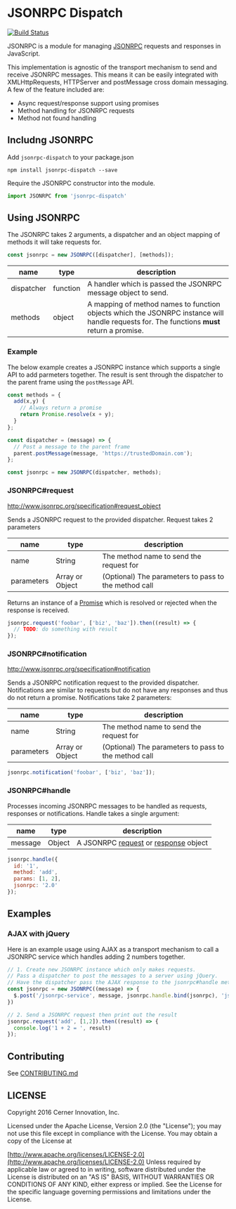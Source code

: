 # JSONRPC Dispatch

[![Build Status](https://travis-ci.org/cerner/jsonrpc-dispatch.svg?branch=master)](https://travis-ci.org/cerner/jsonrpc-dispatch)

JSONRPC is a module for managing [JSONRPC](http://json-rpc.org) requests and
responses in JavaScript.

This implementation is agnostic of the transport mechanism to send and receive
JSONRPC messages.  This means it can be easily integrated with XMLHttpRequests,
HTTPServer and postMessage cross domain messaging.
A few of the feature included are:

* Async request/response support using promises
* Method handling for JSONRPC requests
* Method not found handling

## Includng JSONRPC

Add `jsonrpc-dispatch` to your package.json

```
npm install jsonrpc-dispatch --save
```

Require the JSONRPC constructor into the module.

```js
import JSONRPC from 'jsonrpc-dispatch'
```
## Using JSONRPC

The JSONRPC takes 2 arguments, a dispatcher and an object mapping of
methods it will take requests for.


```js
const jsonrpc = new JSONRPC([dispatcher], [methods]);
```

| name       | type     | description                                                                                                                                 |
|------------|----------|---------------------------------------------------------------------------------------------------------------------------------------------|
| dispatcher | function | A handler which is passed the JSONRPC message object to send.                                                                               |
| methods    | object   | A mapping of method names to function objects which the JSONRPC instance will handle requests for. The functions **must** return a promise. |

### Example
The below example creates a JSONRPC instance which supports a single API to add
parmeters together. The result is sent through the dispatcher to the parent
frame using the `postMessage` API.

```js
const methods = {
  add(x,y) {
    // Always return a promise
    return Promise.resolve(x + y);
  }
};

const dispatcher = (message) => {
  // Post a message to the parent frame
  parent.postMessage(message, 'https://trustedDomain.com');
};

const jsonrpc = new JSONRPC(dispatcher, methods);
```

### JSONRPC#request
http://www.jsonrpc.org/specification#request_object

Sends a JSONRPC request to the provided dispatcher. Request takes 2 parameters

| name       | type            | description                                          |
|------------|-----------------|------------------------------------------------------|
| name       | String          | The method name to send the request for              |
| parameters | Array or Object | (Optional) The parameters to pass to the method call |

Returns an instance of a [Promise](https://developer.mozilla.org/en-US/docs/Web/JavaScript/Reference/Global_Objects/Promise) which is resolved or rejected when the response is received.

```js
jsonrpc.request('foobar', ['biz', 'baz']).then((result) => {
  // TODO: do something with result
});
```


### JSONRPC#notification
http://www.jsonrpc.org/specification#notification

Sends a JSONRPC notification request to the provided dispatcher.
Notifications are similar to requests but do not have any responses and thus
do not return a promise. Notifications take 2 parameters:


| name       | type            | description                                          |
|------------|-----------------|------------------------------------------------------|
| name       | String          | The method name to send the request for              |
| parameters | Array or Object | (Optional) The parameters to pass to the method call |

```js
jsonrpc.notification('foobar', ['biz', 'baz']);
```



### JSONRPC#handle

Processes incoming JSONRPC messages to be handled as requests, responses
or notifications. Handle takes a single argument:

| name    | type   | description                                                                                                                                         |
|---------|--------|-----------------------------------------------------------------------------------------------------------------------------------------------------|
| message | Object | A JSONRPC [request](http://www.jsonrpc.org/specification#request_object) or [response](http://www.jsonrpc.org/specification#response_object) object |

```js
jsonrpc.handle({
  id: '1',
  method: 'add',
  params: [1, 2],
  jsonrpc: '2.0'
});

```

## Examples

### AJAX with jQuery

Here is an example usage using AJAX as a transport mechanism to call a JSONRPC
service which handles adding 2 numbers together.

```js
// 1. Create new JSONRPC instance which only makes requests.
// Pass a dispatcher to post the messages to a server using jQuery.
// Have the dispatcher pass the AJAX response to the jsonrpc#handle method.
const jsonrpc = new JSONRPC((message) => {
  $.post('/jsonrpc-service', message, jsonrpc.handle.bind(jsonrpc), 'json')
})

// 2. Send a JSONRPC request then print out the result
jsonrpc.request('add', [1,2]).then((result) => {
  console.log('1 + 2 = ', result)
});
```


## Contributing

See [CONTRIBUTING.md](CONTRIBUTING.md)

## LICENSE

Copyright 2016 Cerner Innovation, Inc.

Licensed under the Apache License, Version 2.0 (the "License"); you may not use this file except in compliance with the License. You may obtain a copy of the License at

[http://www.apache.org/licenses/LICENSE-2.0](http://www.apache.org/licenses/LICENSE-2.0) Unless required by applicable law or agreed to in writing, software distributed under the License is distributed on an "AS IS" BASIS, WITHOUT WARRANTIES OR CONDITIONS OF ANY KIND, either express or implied. See the License for the specific language governing permissions and limitations under the License.
